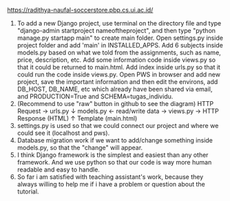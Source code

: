 https://radithya-naufal-soccerstore.pbp.cs.ui.ac.id/

1. To add a new Django project, use terminal on the directory file and type "django-admin startproject nameoftheproject", and then type "python manage.py startapp main" to create main folder. Open settings.py inside project folder and add 'main' in INSTALLED_APPS. Add 6 subjects inside models.py based on what we told from the assignments, such as name, price, description, etc. Add some information code inside views.py so that it could be returned to main.html. Add index inside urls.py so that it could run the code inside views.py. Open PWS in browser and add new project, save the important information and then edit the environs, add DB_HOST, DB_NAME, etc which already have been shared via email, and PRODUCTION=True and SCHEMA=tugas_individu.
2. (Recommend to use "raw" button in github to see the diagram) 
HTTP Request      →       urls.py
                                ↓
models.py ← read/write data → views.py → HTTP Response (HTML)
                                ↑
                        Template (main.html)
3. settings.py is used so that we could connect our project and where we could see it (localhost and pws).
4. Database migration work if we want to add/change something inside models.py, so that the "change" will appear.
5. I think Django framework is the simplest and easiest than any other framework. And we use python so that our code is way more human readable and easy to handle.
6. So far i am satisfied with teaching assistant's work, because they always willing to help me if i have a problem or question about the tutorial.